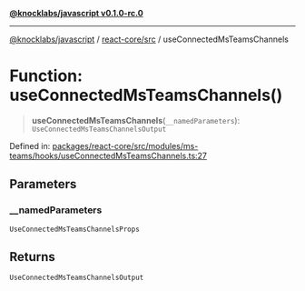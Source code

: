 [**@knocklabs/javascript v0.1.0-rc.0**](../../../README.md)

***

[@knocklabs/javascript](../../../modules.md) / [react-core/src](../README.md) / useConnectedMsTeamsChannels

# Function: useConnectedMsTeamsChannels()

> **useConnectedMsTeamsChannels**(`__namedParameters`): `UseConnectedMsTeamsChannelsOutput`

Defined in: [packages/react-core/src/modules/ms-teams/hooks/useConnectedMsTeamsChannels.ts:27](https://github.com/knocklabs/javascript/blob/main/packages/react-core/src/modules/ms-teams/hooks/useConnectedMsTeamsChannels.ts#L27)

## Parameters

### \_\_namedParameters

`UseConnectedMsTeamsChannelsProps`

## Returns

`UseConnectedMsTeamsChannelsOutput`
